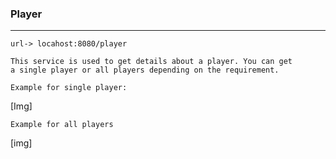 ### Player

-----

```url-> locahost:8080/player```


    This service is used to get details about a player. You can get
    a single player or all players depending on the requirement.

    Example for single player:

[Img]
    
    Example for all players
[img]